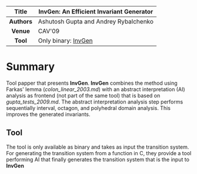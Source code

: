 | **Title**   | InvGen: An Efficient Invariant Generator                                                  |
|:-----------:|-------------------------------------------------------------------------------------------| 
| **Authors** | Ashutosh Gupta and Andrey Rybalchenko                                                     |
| **Venue**   | CAV'09                                                                                    |
| **Tool**    | Only binary: [InvGen](https://www.cse.iitb.ac.in/~akg/invgen/index.html)                  |



# Summary
Tool papper that presents **InvGen**.
**InvGen** combines the method using Farkas' lemma (*colon_linear_2003.md*) with an abstract interpretation 
(AI) analysis as frontend (not part of the same tool) that is based on *gupta_tests_2009.md*. 
The abstract interpretation analysis step performs sequentially interval, 
octagon, and polyhedral domain analysis.
This improves the generated invariants.
 
## Tool 
The tool is only available as binary and takes as input the transition system. 
For generating the transition system from a function in C, they provide a tool performing
AI that finally generates the transition system that is the input to **InvGen** 


